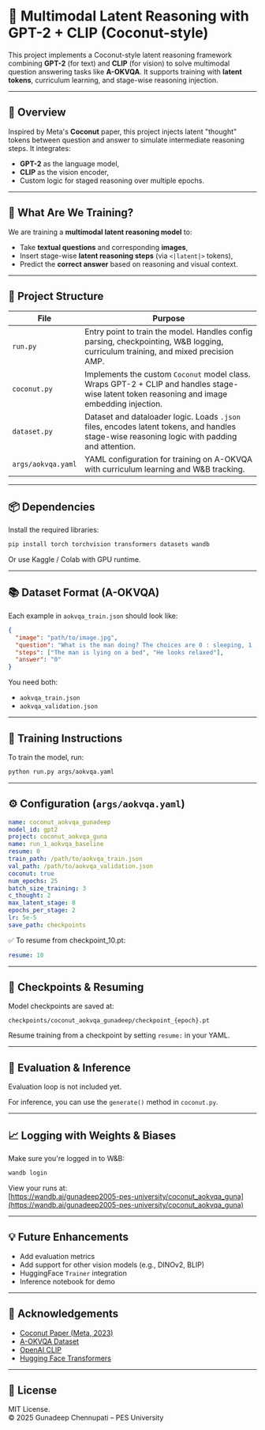 # 🥥 Multimodal Latent Reasoning with GPT-2 + CLIP (Coconut-style)

This project implements a Coconut-style latent reasoning framework combining **GPT-2** (for text) and **CLIP** (for vision) to solve multimodal question answering tasks like **A-OKVQA**. It supports training with **latent tokens**, curriculum learning, and stage-wise reasoning injection.

---

## 🚀 Overview

Inspired by Meta's **Coconut** paper, this project injects latent "thought" tokens between question and answer to simulate intermediate reasoning steps. It integrates:
- **GPT-2** as the language model,
- **CLIP** as the vision encoder,
- Custom logic for staged reasoning over multiple epochs.

---

## 🧠 What Are We Training?

We are training a **multimodal latent reasoning model** to:
- Take **textual questions** and corresponding **images**,
- Insert stage-wise **latent reasoning steps** (via `<|latent|>` tokens),
- Predict the **correct answer** based on reasoning and visual context.

---

## 📁 Project Structure

| File             | Purpose                                                                 |
|------------------|-------------------------------------------------------------------------|
| `run.py`         | Entry point to train the model. Handles config parsing, checkpointing, W&B logging, curriculum training, and mixed precision AMP. |
| `coconut.py`     | Implements the custom `Coconut` model class. Wraps GPT-2 + CLIP and handles stage-wise latent token reasoning and image embedding injection. |
| `dataset.py`     | Dataset and dataloader logic. Loads `.json` files, encodes latent tokens, and handles stage-wise reasoning logic with padding and attention. |
| `args/aokvqa.yaml` | YAML configuration for training on A-OKVQA with curriculum learning and W&B tracking. |

---

## 📦 Dependencies

Install the required libraries:

```bash
pip install torch torchvision transformers datasets wandb
```

Or use Kaggle / Colab with GPU runtime.

---

## 📚 Dataset Format (A-OKVQA)

Each example in `aokvqa_train.json` should look like:

```json
{
  "image": "path/to/image.jpg",
  "question": "What is the man doing? The choices are 0 : sleeping, 1 : running, 2 : eating",
  "steps": ["The man is lying on a bed", "He looks relaxed"],
  "answer": "0"
}
```

You need both:

- `aokvqa_train.json`
- `aokvqa_validation.json`

---

## 🏁 Training Instructions

To train the model, run:

```bash
python run.py args/aokvqa.yaml
```

---

## ⚙️ Configuration (`args/aokvqa.yaml`)

```yaml
name: coconut_aokvqa_gunadeep
model_id: gpt2
project: coconut_aokvqa_guna
name: run_1_aokvqa_baseline
resume: 0
train_path: /path/to/aokvqa_train.json
val_path: /path/to/aokvqa_validation.json
coconut: true
num_epochs: 25
batch_size_training: 3
c_thought: 2
max_latent_stage: 8
epochs_per_stage: 2
lr: 5e-5
save_path: checkpoints
```

✅ To resume from checkpoint_10.pt:
```yaml
resume: 10
```

---

## 🧊 Checkpoints & Resuming

Model checkpoints are saved at:

```
checkpoints/coconut_aokvqa_gunadeep/checkpoint_{epoch}.pt
```

Resume training from a checkpoint by setting `resume:` in your YAML.

---

## 🧪 Evaluation & Inference

Evaluation loop is not included yet.

For inference, you can use the `generate()` method in `coconut.py`.

---

## 📈 Logging with Weights & Biases

Make sure you're logged in to W&B:

```bash
wandb login
```

View your runs at:  
[https://wandb.ai/gunadeep2005-pes-university/coconut_aokvqa_guna](https://wandb.ai/gunadeep2005-pes-university/coconut_aokvqa_guna)

---

## 💡 Future Enhancements

- Add evaluation metrics
- Add support for other vision models (e.g., DINOv2, BLIP)
- HuggingFace `Trainer` integration
- Inference notebook for demo

---

## 🙏 Acknowledgements

- [Coconut Paper (Meta, 2023)](https://arxiv.org/abs/2312.06769)
- [A-OKVQA Dataset](https://huggingface.co/datasets/HuggingFaceM4/A-OKVQA)
- [OpenAI CLIP](https://github.com/openai/CLIP)
- [Hugging Face Transformers](https://huggingface.co/transformers)

---

## 📝 License

MIT License.  
© 2025 Gunadeep Chennupati – PES University
